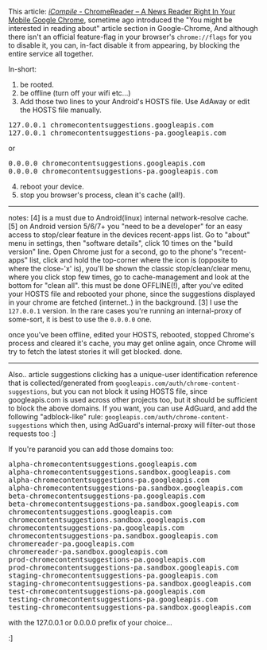 <!--more-->
This article: <a target="_blank" href="https://icompile.eladkarako.com/chromereader-a-news-reader-right-in-your-mobile-google-chrome/"><em>iCompile</em> - ChromeReader – A News Reader Right In Your Mobile Google Chrome</a>, sometime ago introduced the "You might be interested in reading about" article section in Google-Chrome,
And although there isn't an official feature-flag in your browser's <code>chrome&#x003A;&#x002F;&#x002F;flags</code> for you to disable it,
you can, in-fact disable it from appearing, by blocking the entire service all together.

In-short:

1. be rooted.
2. be offline (turn off your wifi etc...)
3. Add those two lines to your Android's HOSTS file. Use AdAway or edit the HOSTS file manually.
<pre>
127.0.0.1 chromecontentsuggestions.googleapis.com
127.0.0.1 chromecontentsuggestions-pa.googleapis.com
</pre>
or
<pre>
0.0.0.0 chromecontentsuggestions.googleapis.com
0.0.0.0 chromecontentsuggestions-pa.googleapis.com
</pre>
4. reboot your device.
5. stop you browser's process, clean it's cache (all!).



----
notes:
[4] is a must due to Android(linux) internal network-resolve cache.
[5] on Android version 5/6/7+ you "need to be a developer" for an easy access to stop/clear feature in the devices recent-apps list. Go to "about" menu in settings, then "software details", click 10 times on the "build version" line. Open Chrome just for a second, go to the phone's "recent-apps" list, click and hold the top-corner where the icon is (opposite to where the close-'x' is), you'll be shown the classic stop/clean/clear menu, where you click stop few times, go to cache-management and look at the bottom for "clean all".
this must be done OFFLINE(!), after you've edited your HOSTS file and rebooted your phone, since the suggestions displayed in your chrome are fetched (internet..) in the background. 
[3] I use the <code>127.0.0.1</code> version. In the rare cases you're running an internal-proxy of some-sort, it is best to use the <code>0.0.0.0</code> one.

once you've been offline, edited your HOSTS, rebooted, stopped Chrome's process and cleared it's cache, you may get online again, once Chrome will try to fetch the latest stories it will get blocked.
done.

<hr/>

Also..
article suggestions clicking has a unique-user identification reference that is collected/generated from <code>googleapis.com/auth/chrome-content-suggestions</code>, but you can not block it using HOSTS file, since googleapis.com is used across other projects too, but it should be sufficient to block the above domains. If you want, you can use AdGuard, and add the following "adblock-like" rule: <code>googleapis.com/auth/chrome-content-suggestions</code> which then, using AdGuard's internal-proxy will filter-out those requests too :]


If you're paranoid you can add those domains too:
<pre>
alpha-chromecontentsuggestions.googleapis.com
alpha-chromecontentsuggestions.sandbox.googleapis.com
alpha-chromecontentsuggestions-pa.googleapis.com
alpha-chromecontentsuggestions-pa.sandbox.googleapis.com
beta-chromecontentsuggestions-pa.googleapis.com
beta-chromecontentsuggestions-pa.sandbox.googleapis.com
chromecontentsuggestions.googleapis.com
chromecontentsuggestions.sandbox.googleapis.com
chromecontentsuggestions-pa.googleapis.com
chromecontentsuggestions-pa.sandbox.googleapis.com
chromereader-pa.googleapis.com
chromereader-pa.sandbox.googleapis.com
prod-chromecontentsuggestions-pa.googleapis.com
prod-chromecontentsuggestions-pa.sandbox.googleapis.com
staging-chromecontentsuggestions-pa.googleapis.com
staging-chromecontentsuggestions-pa.sandbox.googleapis.com
test-chromecontentsuggestions-pa.googleapis.com
testing-chromecontentsuggestions-pa.googleapis.com
testing-chromecontentsuggestions-pa.sandbox.googleapis.com
</pre>

with the 127.0.0.1 or 0.0.0.0 prefix of your choice...

:]